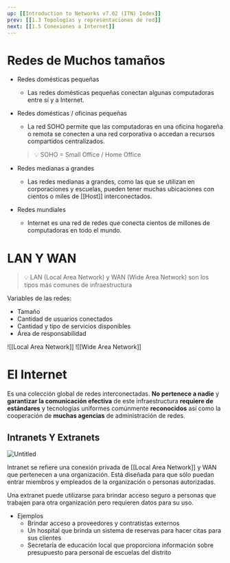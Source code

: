 ```yaml
---
up: [[Introduction to Networks v7.02 (ITN) Index]]
prev: [[1.3 Topologías y representaciones de red]]
next: [[1.5 Conexiones a Internet]]
---
```

# Redes de Muchos tamaños

- Redes domésticas pequeñas
	- Las redes domésticas pequeñas conectan algunas computadoras entre sí y a Internet.
- Redes domésticas / oficinas pequeñas
	- La red SOHO permite que las computadoras en una oficina hogareña o remota se conecten a una red corporativa o accedan a recursos compartidos centralizados.
	>💡 SOHO = Small Office / Home Office

- Redes medianas a grandes
	- Las redes medianas a grandes, como las que se utilizan en corporaciones y escuelas, pueden tener muchas ubicaciones con cientos o miles de [[Host]] interconectados.
- Redes mundiales
	- Internet es una red de redes que conecta cientos de millones de computadoras en todo el mundo.

# LAN Y WAN

>💡 LAN (Local Area Network) y WAN (Wide Area Network) son los tipos más comunes de infraestructura

Variables de las redes:

- Tamaño
- Cantidad de usuarios conectados
- Cantidad y tipo de servicios disponibles
- Área de responsabilidad

![[Local Area Network]]
![[Wide Area Network]]

# El Internet

Es una colección global de redes interconectadas. **No pertenece a nadie** y **garantizar la comunicación efectiva** de este infraestructura **requiere de estándares** y tecnologías uniformes comúnmente **reconocidos** así como la cooperación de **muchas agencias** de administración de redes.

## Intranets Y Extranets

![Untitled](Untitled%206.png)

Intranet se refiere una conexión privada de [[Local Area Network]] y WAN que pertenecen a una organización. Está diseñada para que sólo puedan entrar miembros y empleados de la organización o personas autorizadas.

Una extranet puede utilizarse para brindar acceso seguro a personas que trabajen para otra organización pero requieren datos para su uso.

- Ejemplos
	- Brindar acceso a proveedores y contratistas externos
	- Un hospital que brinda un sistema de reservas para hacer citas para sus clientes
	- Secretaría de educación local que proporciona información sobre presupuesto para personal de escuelas del distrito
